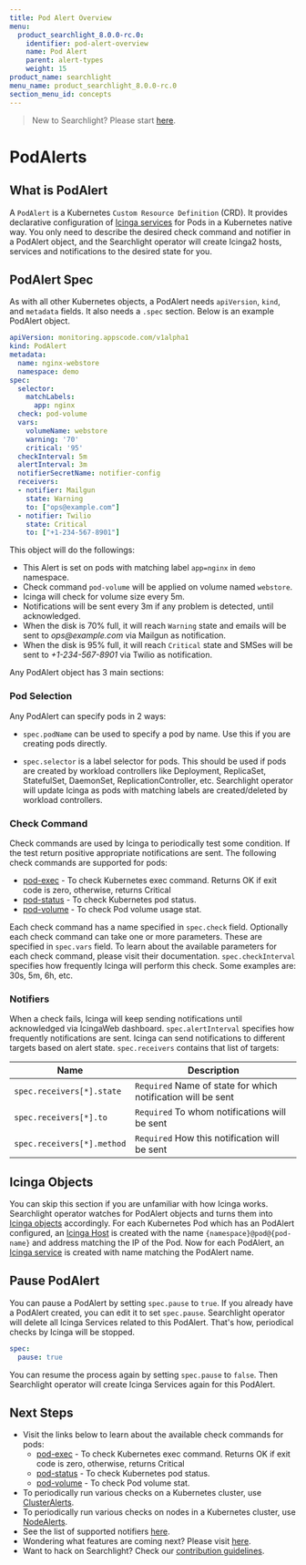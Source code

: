 ```yaml
---
title: Pod Alert Overview
menu:
  product_searchlight_8.0.0-rc.0:
    identifier: pod-alert-overview
    name: Pod Alert
    parent: alert-types
    weight: 15
product_name: searchlight
menu_name: product_searchlight_8.0.0-rc.0
section_menu_id: concepts
---
```


> New to Searchlight? Please start [here](/products/searchlight/8.0.0-rc.0/concepts/README).

# PodAlerts

## What is PodAlert
A `PodAlert` is a Kubernetes `Custom Resource Definition` (CRD). It provides declarative configuration of [Icinga services](https://www.icinga.com/docs/icinga2/latest/doc/09-object-types/#service) for Pods in a Kubernetes native way. You only need to describe the desired check command and notifier in a PodAlert object, and the Searchlight operator will create Icinga2 hosts, services and notifications to the desired state for you.

## PodAlert Spec
As with all other Kubernetes objects, a PodAlert needs `apiVersion`, `kind`, and `metadata` fields. It also needs a `.spec` section. Below is an example PodAlert object.

```yaml
apiVersion: monitoring.appscode.com/v1alpha1
kind: PodAlert
metadata:
  name: nginx-webstore
  namespace: demo
spec:
  selector:
    matchLabels:
      app: nginx
  check: pod-volume
  vars:
    volumeName: webstore
    warning: '70'
    critical: '95'
  checkInterval: 5m
  alertInterval: 3m
  notifierSecretName: notifier-config
  receivers:
  - notifier: Mailgun
    state: Warning
    to: ["ops@example.com"]
  - notifier: Twilio
    state: Critical
    to: ["+1-234-567-8901"]
```

This object will do the followings:

- This Alert is set on pods with matching label `app=nginx` in `demo` namespace.
- Check command `pod-volume` will be applied on volume named `webstore`.
- Icinga will check for volume size every 5m.
- Notifications will be sent every 3m if any problem is detected, until acknowledged.
- When the disk is 70% full, it will reach `Warning` state and emails will be sent to _ops@example.com_ via Mailgun as notification.
- When the disk is 95% full, it will reach `Critical` state and SMSes will be sent to _+1-234-567-8901_ via Twilio as notification.

Any PodAlert object has 3 main sections:

### Pod Selection
Any PodAlert can specify pods in 2 ways:

- `spec.podName` can be used to specify a pod by name. Use this if you are creating pods directly.

- `spec.selector` is a label selector for pods. This should be used if pods are created by workload controllers like Deployment, ReplicaSet, StatefulSet, DaemonSet, ReplicationController, etc. Searchlight operator will update Icinga as pods with matching labels are created/deleted by workload controllers.

### Check Command
Check commands are used by Icinga to periodically test some condition. If the test return positive appropriate notifications are sent. The following check commands are supported for pods:
- [pod-exec](/products/searchlight/8.0.0-rc.0/guides/pod-alerts/pod-exec) - To check Kubernetes exec command. Returns OK if exit code is zero, otherwise, returns Critical
- [pod-status](/products/searchlight/8.0.0-rc.0/guides/pod-alerts/pod-status) - To check Kubernetes pod status.
- [pod-volume](/products/searchlight/8.0.0-rc.0/guides/pod-alerts/pod-volume) - To check Pod volume usage stat.

Each check command has a name specified in `spec.check` field. Optionally each check command can take one or more parameters. These are specified in `spec.vars` field. To learn about the available parameters for each check command, please visit their documentation. `spec.checkInterval` specifies how frequently Icinga will perform this check. Some examples are: 30s, 5m, 6h, etc.

### Notifiers
When a check fails, Icinga will keep sending notifications until acknowledged via IcingaWeb dashboard. `spec.alertInterval` specifies how frequently notifications are sent. Icinga can send notifications to different targets based on alert state. `spec.receivers` contains that list of targets:

| Name                       | Description                                                  |
|----------------------------|--------------------------------------------------------------|
| `spec.receivers[*].state`  | `Required` Name of state for which notification will be sent |
| `spec.receivers[*].to`     | `Required` To whom notifications will be sent                |
| `spec.receivers[*].method` | `Required` How this notification will be sent                |


## Icinga Objects
You can skip this section if you are unfamiliar with how Icinga works. Searchlight operator watches for PodAlert objects and turns them into [Icinga objects](https://www.icinga.com/docs/icinga2/latest/doc/09-object-types/) accordingly. For each Kubernetes Pod which has an PodAlert configured, an [Icinga Host](https://www.icinga.com/docs/icinga2/latest/doc/09-object-types/#host) is created with the name `{namespace}@pod@{pod-name}` and address matching the IP of the Pod. Now for each PodAlert, an [Icinga service](https://www.icinga.com/docs/icinga2/latest/doc/09-object-types/#service) is created with name matching the PodAlert name.

## Pause PodAlert

You can pause a PodAlert by setting `spec.pause` to `true`. If you already have a PodAlert created, you can edit it to set `spec.pause`. Searchlight operator will delete all Icinga Services related to this PodAlert. That's how, periodical checks by Icinga will be stopped.

```yaml
spec:
  pause: true
```

You can resume the process again by setting `spec.pause` to `false`. Then Searchlight operator will create Icinga Services again for this PodAlert.


## Next Steps
 - Visit the links below to learn about the available check commands for pods:
    - [pod-exec](/products/searchlight/8.0.0-rc.0/guides/pod-alerts/pod-exec) - To check Kubernetes exec command. Returns OK if exit code is zero, otherwise, returns Critical
    - [pod-status](/products/searchlight/8.0.0-rc.0/guides/pod-alerts/pod-status) - To check Kubernetes pod status.
    - [pod-volume](/products/searchlight/8.0.0-rc.0/guides/pod-alerts/pod-volume) - To check Pod volume stat.
 - To periodically run various checks on a Kubernetes cluster, use [ClusterAlerts](/products/searchlight/8.0.0-rc.0/concepts/alert-types/cluster-alert).
 - To periodically run various checks on nodes in a Kubernetes cluster, use [NodeAlerts](/products/searchlight/8.0.0-rc.0/concepts/alert-types/node-alert).
 - See the list of supported notifiers [here](/products/searchlight/8.0.0-rc.0/guides/notifiers).
 - Wondering what features are coming next? Please visit [here](/products/searchlight/8.0.0-rc.0/roadmap).
 - Want to hack on Searchlight? Check our [contribution guidelines](/products/searchlight/8.0.0-rc.0/CONTRIBUTING).
